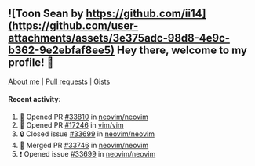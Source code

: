 ## ![Toon Sean by https://github.com/ii14](https://github.com/user-attachments/assets/3e375adc-98d8-4e9c-b362-9e2ebfaf8ee5) Hey there, welcome to my profile! 👋

[About me](https://seandewar.github.io/)
 | [Pull requests](https://github.com/search?p=1&q=author%3Aseandewar+is%3Apr)
 | [Gists](https://gist.github.com/seandewar)

#### Recent activity:

<!--START_SECTION:activity-->
1. 💪 Opened PR [#33810](https://github.com/neovim/neovim/pull/33810) in [neovim/neovim](https://github.com/neovim/neovim)
2. 💪 Opened PR [#17246](https://github.com/vim/vim/pull/17246) in [vim/vim](https://github.com/vim/vim)
3. 🔒 Closed issue [#33699](https://github.com/neovim/neovim/issues/33699) in [neovim/neovim](https://github.com/neovim/neovim)
4. 🎉 Merged PR [#33746](https://github.com/neovim/neovim/pull/33746) in [neovim/neovim](https://github.com/neovim/neovim)
5. ❗ Opened issue [#33699](https://github.com/neovim/neovim/issues/33699) in [neovim/neovim](https://github.com/neovim/neovim)
<!--END_SECTION:activity-->
